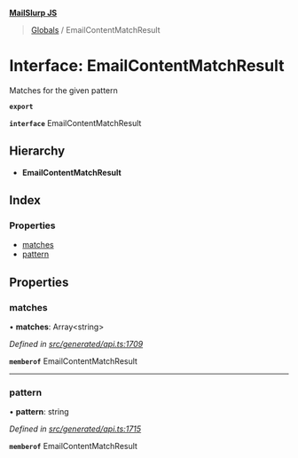 **[MailSlurp JS](../README.md)**

> [Globals](../README.md) / EmailContentMatchResult

# Interface: EmailContentMatchResult

Matches for the given pattern

**`export`** 

**`interface`** EmailContentMatchResult

## Hierarchy

* **EmailContentMatchResult**

## Index

### Properties

* [matches](emailcontentmatchresult.md#matches)
* [pattern](emailcontentmatchresult.md#pattern)

## Properties

### matches

•  **matches**: Array\<string>

*Defined in [src/generated/api.ts:1709](https://github.com/mailslurp/mailslurp-client/blob/24bff2e/src/generated/api.ts#L1709)*

**`memberof`** EmailContentMatchResult

___

### pattern

•  **pattern**: string

*Defined in [src/generated/api.ts:1715](https://github.com/mailslurp/mailslurp-client/blob/24bff2e/src/generated/api.ts#L1715)*

**`memberof`** EmailContentMatchResult
